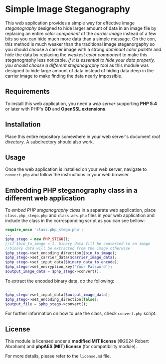 # Simple Image Steganography

This web application provides a simple way for effective image _steganography_ designed to hide larger amount of data in an image file by replacing an entire _color component_ of the _carrier image_ instead of a few bits so you can hide much more data than a simple message. On the con, this method is much weaker than the traditional image steganorgaphy so you should choose a carrier image with a strong _dominant color palette_ and hide the data by replacing the _weakest color component_ to make this steganography less noticable. _If it is essential to hide your data properly, you should choose a different steganography tool_ as this module was designed to hide large amount of data instead of hiding data deep in the carrier image to make finding the data nearly impossible.

## Requirements

To install this web application, you need a _web server_ supporting **PHP 5.4** or later with PHP's **GD** and **OpenSSL extensions**.

## Installation

Place this entire repository somewhere in your web server's document _root directory_. A subdirectory should also work.

## Usage

Once the web application is installed on your web server, navigate to `convert.php` and follow the instructions in your web browser.

## Embedding PHP steganography class in a different web application

To _embed PHP steganography class_ in a separate web application, place `class.php_stego.php` and `class.aes.php` files in your web application and include the class in the corresponding script as you can see bellow:

```php
require_once 'class.php_stego.php';
...
$php_stego = new PHP_STEGO();
//if $bin_to_image = 1, binary data fill be converted to an image
//binary data will be extracted from the image otherwise
$php_stego->set_encoding_direction($bin_to_image);
$php_stego->set_carrier_data($carrier_image_data);
$php_stego->set_input_data($binary_data_to_encode);
$php_stego->set_encryption_key('Your Password');
$output_image_data = $php_stego->convert();
```

To extract the encoded binary data, do the following:

```php
...
$php_stego->set_input_data($output_image_data);
$php_stego->set_encoding_direction(false);
$output_file = $php_stego->convert();
```

For further information on how to use the class, check `convert.php` script.

## License

This module is licensed under a **modified MIT license** (©2024 Robert Abraham) and **phpAES (MIT) license** (for compatibility module).

For more details, please refer to the `license.md` file.

